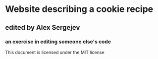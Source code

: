 # Website describing a cookie recipe

## edited by Alex Sergejev

### an exercise in editing someone else's code



This document is licensed under the MIT license
